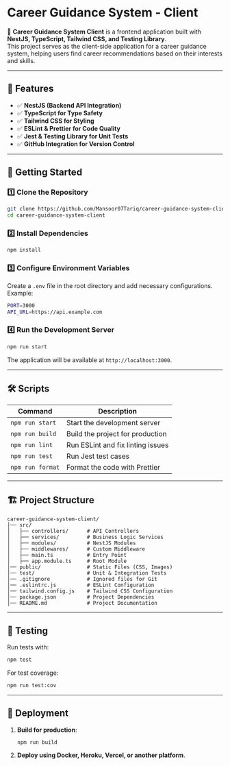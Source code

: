 # Career Guidance System - Client

🚀 **Career Guidance System Client** is a frontend application built with **NestJS, TypeScript, Tailwind CSS, and Testing Library**.  
This project serves as the client-side application for a career guidance system, helping users find career recommendations based on their interests and skills.

---

## 📌 Features

- ✅ **NestJS (Backend API Integration)**
- ✅ **TypeScript for Type Safety**
- ✅ **Tailwind CSS for Styling**
- ✅ **ESLint & Prettier for Code Quality**
- ✅ **Jest & Testing Library for Unit Tests**
- ✅ **GitHub Integration for Version Control**

---

## 🚀 Getting Started

### **1️⃣ Clone the Repository**
```sh
git clone https://github.com/Mansoor07Tariq/career-guidance-system-client.git
cd career-guidance-system-client
```

### **2️⃣ Install Dependencies**
```sh
npm install
```

### **3️⃣ Configure Environment Variables**
Create a `.env` file in the root directory and add necessary configurations. Example:
```sh
PORT=3000
API_URL=https://api.example.com
```

### **4️⃣ Run the Development Server**
```sh
npm run start
```
The application will be available at `http://localhost:3000`.

---

## 🛠 Scripts

| Command             | Description                         |
|---------------------|-------------------------------------|
| `npm run start`    | Start the development server       |
| `npm run build`    | Build the project for production   |
| `npm run lint`     | Run ESLint and fix linting issues  |
| `npm run test`     | Run Jest test cases                |
| `npm run format`   | Format the code with Prettier      |

---

## 🏗 Project Structure

```
career-guidance-system-client/
│── src/
│   ├── controllers/      # API Controllers
│   ├── services/         # Business Logic Services
│   ├── modules/          # NestJS Modules
│   ├── middlewares/      # Custom Middleware
│   ├── main.ts           # Entry Point
│   ├── app.module.ts     # Root Module
│── public/               # Static Files (CSS, Images)
│── test/                 # Unit & Integration Tests
│── .gitignore            # Ignored files for Git
│── .eslintrc.js          # ESLint Configuration
│── tailwind.config.js    # Tailwind CSS Configuration
│── package.json          # Project Dependencies
│── README.md             # Project Documentation
```

---

## 🧪 Testing

Run tests with:
```sh
npm test
```

For test coverage:
```sh
npm run test:cov
```

---

## 🚀 Deployment

1. **Build for production**:
   ```sh
   npm run build
   ```
2. **Deploy using Docker, Heroku, Vercel, or another platform**.
